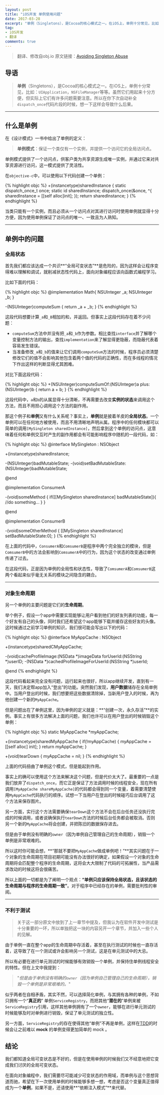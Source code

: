 ```yaml
---
layout: post
title: "iOS开发 单例使用问题"
date: 2017-03-28
excerpt: "单例（Singletons），是Cocoa的核心模式之一。在iOS上，单例十分常见，比如：UIApplication，NSFileManager等等。虽然它们用起来十分方便，但实际上它们有许多问题需要注意。"
tag:
- iOS开发
- 翻译
comments: true
---
```


>翻译、修改自obj.io
>原文链接：[Avoiding Singleton Abuse](https://www.objc.io/issues/13-architecture/singletons/)


## 导语
>**单例**（Singletons），是Cocoa的核心模式之一。在iOS上，单例十分常见，比如：`UIApplication`，`NSFileManager`等等。虽然它们用起来十分方便，但实际上它们有许多问题需要注意。所以在你下次自动补全`dispatch_once`代码片段的时候，想一下这样会导致什么后果。

---

## 什么是单例
在《设计模式》一书中给出了单例的定义：
>**单例模式**：保证一个类仅有一个实例，并提供一个访问它的全局访问点。 

单例模式提供了一个访问点，供客户类为共享资源生成唯一实例，并通过它来对共享资源进行访问，这一模式提供了灵活性。

在`objective-c`中，可以使用以下代码创建一个单例：

{% highlight objc %}
+(instancetype)sharedInstance
{
	static dispatch_once_t once;
	static id sharedInstance;
	dispatch_once(&once, ^{
		sharedInstance = [[self alloc]init];
	});
	return sharedInstance;
}
{% endhighlight %}

当类只能有一个实例，而且必须从一个访问点对其进行访问时使用单例就显得十分方便，因为使用单例保证了访问点的唯一、一致且为人熟知。

---
## 单例中的问题

### 全局状态
首先我们都应该达成一个共识**“全局可变状态”**是危险的，因为这样会让程序变得难以理解和调试，就削减状态性代码上，面向对象编程应该向函数式编程学习。

比如下面的代码：

{% highlight objc %}
@implementation Math{
	NSUInteger _a;
	NSUInteger _b;
}

-(NSUInteger)computeSum
{
	return _a + _b;
}
{% endhighlight %}

这段代码想要计算`_a`和`_B`相加的和，并返回。但事实上这段代码存在着不少问题：
- `computeSum`方法中并没有把`_a`和`_b`作为参数。相比查找`interface`并了解哪个变量控制方法的输出，查找`implementation`来了解显得更隐蔽，而隐蔽代表着容易发生错误。
- 当准备修改`_a`和`_b`的值来让它们调用`computeSum`方法的时候，程序员必须清楚修改它们的值不会影响其他包含着两个值的代码的正确性，而在多线程的情况下作出这样的判断显得尤其困难。

对比下面这段代码：

{% highlight objc %}
+(NSUInteger)computeSumOf:(NSUInteger)a plus:(NSUInteger)b
{
	return a + b;
}
{% endhighlight %}

这段代码中，`a`和`b`的从属显得十分清晰，不再需要去改变**实例的状态**来调用这个方法，而且不用担心调用这个方法的副作用。

那这个例子和**单例**又有什么关系呢？事实上，**单例**就是披着羊皮的**全局状态**。一个单例可以在任何地方被使用，而且不用清晰地声明从属。程序中的任何模块都可以简单的调用`[MySingleton sharedInstance]`，然后拿到这个单例的访问点，这意味着任何和单例交互时产生的副作用都会有可能影响程序中随机的一段代码，如：

{% highlight objc %}
@interface MySingleton : NSObject

+(instancetype)sharedInstance;

-(NSUInteger)badMutableState;
-(void)setBadMutableState:(NSUInteger)badMutableState;

@end

@implementation ConsumerA

-(void)someMethod
{
	if([[MySingleton sharedInstance] badMutableState]){
		//do something...
	}
}

@end

@implementation ConsumerB

-(void)someOtherMethod
{
	[[MySingleton sharedInstance] setBadMutableState:0];
}
{% endhighlight %}

在上面的代码中，`ConsumerA`和`ComsumerB`是程序中两个完全独立的模块，但是`ComsumerB`中的方法会影响到`ComsumerA`中的行为，因为这个状态的改变通过单例传递了过去。

在这段代码，正是因为单例的全局性和状态性，导致了`ComsumerA`和`ComsumerB`这两个看起来似乎毫无关系的模块之间隐含的耦合。

---

### 对象生命周期
另一个单例的主要问题是它们的**生命周期**。

举个例子，假设一个app中需要实现能够让用户看到他们的好友列表的功能，每一个好友有自己的头像，同时我们还希望这个app能够下载并缓存这些好友的头像。这时候通过之前学习单例的知识，我们很可能会写出以下的代码：

{% highlight objc %}
@interface MyAppCache : NSObject

+(instancetype)sharedCMyAppCache;

-(void)cacheProfileImage:(NSData *)imageData forUserId:(NSString *)userID;
-(NSData *)cachedProfileImageForUserId:(NSString *)userId;

@end
{% endhighlight %}

这段代码看起来完全没有问题，运行起来也很好，所以app继续开发，直到有一天，我们决定帮app加入“登出”的功能。突然我们发现，**用户数据**储存在全局单例中。当用户登出的时候，我们想要把这些数据清除掉，当新用户登入的时候，再为他创建一个新的`MyAppCache`。

但是问题出在了单例这里，因为单例的定义就是：**“创建一次，永久存活”**的实例。事实上有很多方法解决上面的问题，我们也许可以在用户登出的时候销毁这个单例：

{% highlight objc %}
static MyAppCache *myAppCache;

+(instancetype)sharedMyAppCache
{
	if(!myAppCache)
	{
		myAppCache = [[self alloc] init];
	}
	return myAppCache;
}

+(void)tearDown
{
	myAppCache = nil;
}
{% endhighlight %}

上面的代码扭曲了单例这个模式，但是能起到作用。

事实上的确可以使用这个方法来解决这个问题，但是代价太大了。最重要的一点是我们放弃了`dispatch_once`，而它正是保证了方法调用时候的线程安全，现在所有调用`[MyAppCache shareMyAppCache]`的代码都会得到同一个变量，着需要清楚使用`MyAppCache`代码执行的顺序。试想一下当用户在登出的时候碰巧后台调用了这个方法来保存图片。

另一方面，实行这个方法需要确保`tearDown`这个方法不会在后台任务还没执行完成的时候调用，或者说确保执行`tearDown`方法的时候后台任务都会被取消。否则另一个新的`MyAppCache`将会创建，并把陈旧的数据保存进去。

但是由于单例没有明确的`owner`（因为单例自己管理自己的生命周期），销毁一个单例是非常艰难的。

所以这时你可能会想，**“那就不要把`MyAppCache`做成单例吧！”**其实问题在于一个对象的生命周期在项目初期可能没有办法很好的确定，如果假设一个对象的生命周期将会匹配整个程序的生命周期，这将会大大限制了代码的可拓展性，当产品需求改动的时候这将会很痛苦。

所以上面的一切都是为了阐明一个观点：**“单例只应该保持全局状态，且该状态的生命周期与程序的生命周期一致”**。对于程序中已经存在的单例，需要批判性的审阅。

---

### 不利于测试
> 关于这一部分原文中放到了上一章节中提及，但我认为在软件开发中测试是十分重要的一环，所以单独把这一块的内容另开一个章节，并加入一些个人的见解。

由于单例一直在整个app的生命周期中存活着，甚至在执行测试的时候也一直存活着，这导致了在一个测试或许会影响另一个测试，这是在单元测试中的大忌。

所以有必要在进行单元测试的时候能够有效销毁一个单例，并保持住单例线程安全的特性。但在上文中我提到：
>"*但是由于单例没有明确的`owner`（因为单例自己管理自己的生命周期），销毁一个单例是非常艰难的。*"

似乎两者在自相矛盾，其实不然，可以选择简化单例，与其拥有各种的单例，不如只拥有一个“**真正的**” 单例`ServiceRegistry`，而把其他“**潜在的**”单例来被`ServiceRegistry`引用，这样其他单例拥有了一个`owner`，能够在进行单元测试的时候能够及时对单例进行销毁，保证了单元测试的独立性。

另一方面，`ServiceRegistry`的存在使得其他“单例”不再是单例，这样在[TDD](https://zh.wikipedia.org/zh-hans/测试驱动开发)的时候会让之前难以 **mock** 的单例变得更加简单的 mock 。

## 结论
我们都知道全局可变状态是不好的，但是在使用单例的时候我们又不经意地把它变成我们讨厌的全局可变状态。

在面向对象编程中，我们需要尽可能减少可变状态的作用域，而单例与这个思想背道而驰，希望在下一次使用单例的时候能够多想一想，考虑是否这个变量真正值得成为一个**单例**，如果不是，还请使用**“依赖注入模式”**来代替。
